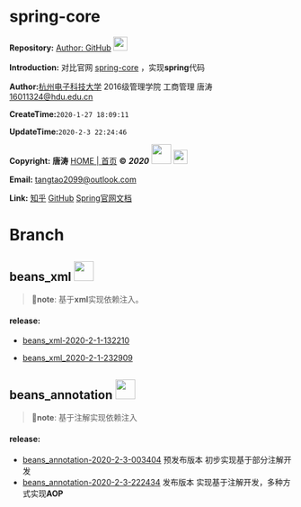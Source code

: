 # spring-core 

**Repository:** [Author: GitHub](https://github.com/tangtaoshadow/spring-core)  [<img style="width:25px;margin-bottom:5px;display:inline;margin-bottom:5px;" src="https://www.promiselee.cn/share_static/files/github/github-logo.svg"/>](https://github.com/tangtaoshadow/spring-core)

**Introduction:**  对比官网 [spring-core](https://docs.spring.io/spring/docs/current/spring-framework-reference/core.html) ，实现**spring**代码

**Author:**[杭州电子科技大学](http://www.hdu.edu.cn/)  2016级管理学院 工商管理 唐涛 [16011324@hdu.edu.cn](mailto:16011324@hdu.edu.cn)

**CreateTime:**`2020-1-27 18:09:11`

**UpdateTime:**`2020-2-3 22:24:46`

**Copyright:**  **唐涛** [HOME | 首页](https://www.promiselee.cn/tao) **©**  ***2020***  [<img style="width:35px;display:inline;" src="https://www.promiselee.cn/favicon.ico"/>](https://www.promiselee.cn/tao)   [<img style="width:25px;display:inline;margin-bottom:5px;" src="https://www.promiselee.cn/share_static/files/github/github-logo.svg"/>](https://github.com/tangtaoshadow/spring-core)

**Email:**  <tangtao2099@outlook.com>

**Link:**  [知乎](https://www.zhihu.com/people/tang-tao-24-36/activities)   [GitHub](https://github.com/tangtaoshadow)  [Spring官网文档](https://docs.spring.io/spring/docs/current/spring-framework-reference/core.html)





# Branch

##  beans_xml [<img style="width:35px;display:inline;margin-bottom:5px;" src="https://www.promiselee.cn/share_static/files/github/github-logo.svg"/>](https://github.com/tangtaoshadow/spring-core/tree/beans_xml)

>   🔷**note**: 基于**xml**实现依赖注入。

#### release: 

-   [beans_xml-2020-2-1-132210](https://github.com/tangtaoshadow/spring-core/releases/tag/beans_xml-2020-2-1-132210)

-   [beans_xml_2020-2-1-232909](https://github.com/tangtaoshadow/spring-core/releases/tag/beans_xml_2020-2-1-232909)





##  beans_annotation [<img style="width:35px;display:inline;margin-bottom:5px;" src="https://www.promiselee.cn/share_static/files/github/github-logo.svg"/>](https://github.com/tangtaoshadow/spring-core/tree/beans_annotation)

>   🔷**note**: 基于注解实现依赖注入

#### release: 

-   [beans_annotation-2020-2-3-003404](https://github.com/tangtaoshadow/spring-core/releases/tag/beans_annotation-2020-2-3-003404) 预发布版本 初步实现基于部分注解开发
-   [beans_annotation-2020-2-3-222434](https://github.com/tangtaoshadow/spring-core/releases/tag/beans_annotation-2020-2-3-222434) 发布版本 实现基于注解开发，多种方式实现**AOP**








